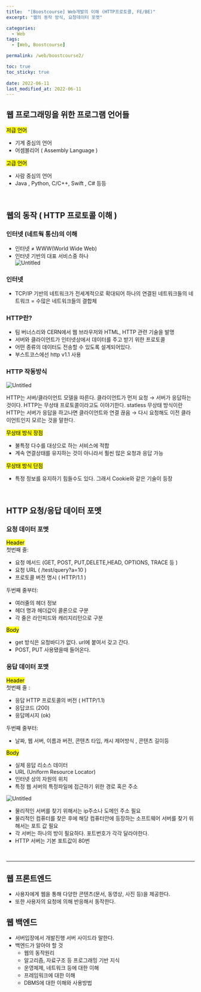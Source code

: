 ```yaml
---
title:  "[Boostcourse] Web개발의 이해 (HTTP프로토콜, FE/BE)"
excerpt: "웹의 동작 방식, 요청데이터 포멧"

categories:
  - Web
tags:
  - [Web, Boostcourse]

permalink: /web/boostcourse2/

toc: true
toc_sticky: true
 
date: 2022-06-11
last_modified_at: 2022-06-11
---
```


## 웹 프로그래밍을 위한 프로그램 언어들

<mark>저급 언어</mark>
- 기계 중심의 언어
- 어셈블리어 ( Assembly Language )

<mark>고급 언어</mark>
- 사람 중심의 언어
- Java , Python, C/C++, Swift , C# 등등

<br>

## 웹의 동작 ( HTTP 프로토콜 이해 )
### 인터넷 (네트웍 통신)의 이해
- 인터넷 ≠ WWW(World Wide Web)
- 인터넷 기반의 대표 서비스중 하나     
![Untitled](/assets/images/posts_img/2022-06-11-web-boostcourse2/Untitled.png)
### 인터넷
- TCP/IP 기반의 네트워크가 전세계적으로 확대되어 하나의 연결된 네트워크들의 네트워크 = 수많은 네트워크들의 결합체
  
### HTTP란?
- 팀 버너스리와 CERN에서 웹 브라우저와 HTML, HTTP 관련 기술을 발명
- 서버와 클라이언트가 인터넷상에서 데이터를 주고 받기 위한 프로토콜
- 어떤 종류의 데이터도 전송할 수 있도록 설계되어있다.
- 부스트코스에선 http v1.1 사용
  
### HTTP 작동방식   
![Untitled](/assets/images/posts_img/2022-06-11-web-boostcourse2/Untitled%201.png)
    
 HTTP는 서버/클라이언트 모델을 따른다. 클라이언트가 먼저 요청 → 서버가 응답하는 것이다. HTTP는 무상태 프로토콜이라고도 이야기한다. statless 무상태 방식이란 HTTP는 서버가 응답을 하고나면 클라이언트와 연결 끊음 → 다시 요청해도 이전 클라이언트인지 모르는 것을 말한다.
  
<mark>무상태 방식 장점</mark>
- 불특정 다수를 대상으로 하는 서비스에 적합
- 계속 연결상태를 유지하는 것이 아니라서 훨씬 많은 요청과 응답 가능
  
<mark>무상태 방식 단점</mark>
- 특정 정보를 유지하기 힘들수도 있다. 그래서 Cookie와 같은 기술이 등장

<br>

## HTTP 요청/응답 데이터 포멧
### 요청 데이터 포멧
<Mark>Header</Mark>     
첫번째 줄:
-  요청 메서드 (GET, POST, PUT,DELETE,HEAD, OPTIONS, TRACE 등 )
- 요청 URL ( /test/query?a=10 )
- 프로토콜 버전 명시 ( HTTP/1.1 )
            
두번째 줄부터:
- 여러줄의 헤더 정보
- 헤더 명과 헤더값이 콜론으로 구분
- 각 줄은 라인피드와 캐리지리턴으로 구분


<Mark>Body</Mark> 
- get 방식은 요청바디가 없다. url에 붙여서 갖고 간다.
- POST, PUT 사용됐을때 들어온다.
  
### 응답 데이터 포맷
<Mark>Header</Mark>     
첫번째 줄 :
- 응답 HTTP 프로토콜의 버전 ( HTTP/1.1)
- 응답코드 (200)
- 응답메시지 (ok)
            
두번째 줄부터:    
- 날짜, 웹 서버, 이름과 버전, 콘텐츠 타입, 캐시 제어방식 , 콘텐츠 길이등

<Mark>Body</Mark> 
- 실제 응답 리소스 데이터
- URL (Uniform Resource Locator)
- 인터넷 상의 자원의 위치
- 특정 웹 서버의 특정파일에 접근하기 위한 경로 혹은 주소

![Untitled](/assets/images/posts_img/2022-06-11-web-boostcourse2/Untitled%202.png)
        
- 물리적인 서버를 찾기 위해서는 ip주소나 도메인 주소 필요
- 물리적인 컴퓨터를 찾은 후에 해당 컴퓨터안에 등장하는 소프트웨어 서버를 찾기 위해서는 포트 값 필요
- 각 서버는 하나의 방이 필요하다. 포트번호가 각각 달라야한다.
- HTTP 서버는 기본 포트값이 80번
  
<br>

---
## 웹 프론트엔드
- 사용자에게 웹을 통해 다양한 콘텐츠(문서, 동영상, 사진 등)을 제공한다.
- 또한 사용자의 요청에 의해 반응해서 동작한다.

## 웹 백엔드

- 서버입장에서 개발진행 서버 사이드라 말한다.
- 백엔드가 알아야 할 것
    - 웹의 동작원리
    - 알고리즘, 자료구조 등 프로그래밍 기반 지식
    - 운영체제, 네트워크 등에 대한 이해
    - 프레임워크에 대한 이해
    - DBMS에 대한 이해와 사용방법
